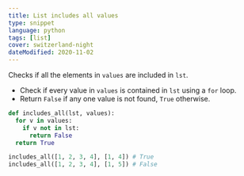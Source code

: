 ```yaml
---
title: List includes all values
type: snippet
language: python
tags: [list]
cover: switzerland-night
dateModified: 2020-11-02
---
```


Checks if all the elements in `values` are included in `lst`.

- Check if every value in `values` is contained in `lst` using a `for` loop.
- Return `False` if any one value is not found, `True` otherwise.

```py
def includes_all(lst, values):
  for v in values:
    if v not in lst:
      return False
  return True
```

```py
includes_all([1, 2, 3, 4], [1, 4]) # True
includes_all([1, 2, 3, 4], [1, 5]) # False
```
